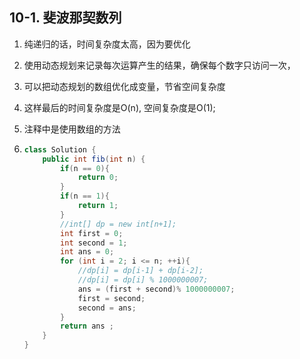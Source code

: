 ## 10-1. 斐波那契数列

1. 纯递归的话，时间复杂度太高，因为要优化

2. 使用动态规划来记录每次运算产生的结果，确保每个数字只访问一次，

3. 可以把动态规划的数组优化成变量，节省空间复杂度

4. 这样最后的时间复杂度是O(n), 空间复杂度是O(1);

5. 注释中是使用数组的方法

6. ```java
   class Solution {
       public int fib(int n) {
           if(n == 0){
               return 0;
           }
           if(n == 1){
               return 1;
           }
           //int[] dp = new int[n+1];
           int first = 0;
           int second = 1;
           int ans = 0;
           for (int i = 2; i <= n; ++i){
               //dp[i] = dp[i-1] + dp[i-2];
               //dp[i] = dp[i] % 1000000007;
               ans = (first + second)% 1000000007;
               first = second;
               second = ans;
           }
           return ans ;
       }
   }
   ```

   